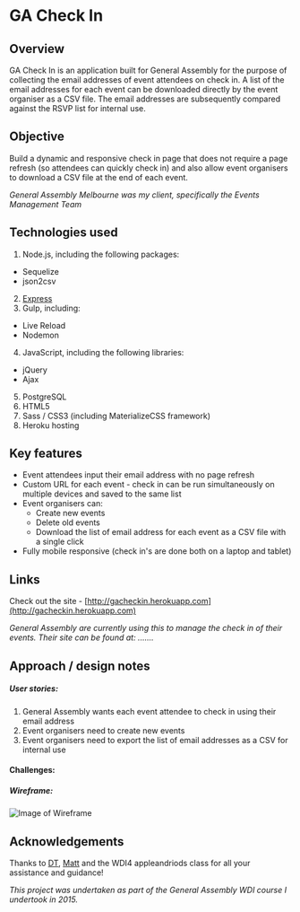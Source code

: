 # GA Check In

## Overview

GA Check In is an application built for General Assembly for the purpose of collecting the email addresses of event attendees on check in.  A list of the email addresses for each event can be downloaded directly by the event organiser as a CSV file. The email addresses are subsequently compared against the RSVP list for internal use.

## Objective

Build a dynamic and responsive check in page that does not require a page refresh (so attendees can quickly check in) and also allow event organisers to download a CSV file at the end of each event.

*General Assembly Melbourne was my client, specifically the Events Management Team*

## Technologies used

1. Node.js, including the following packages:
  - Sequelize
  - json2csv
2. [Express](http://expressjs.com/en/index.html)
3. Gulp, including:
  - Live Reload
  - Nodemon
4. JavaScript, including the following libraries:
  - jQuery
  - Ajax
5. PostgreSQL
6. HTML5
7. Sass / CSS3 (including MaterializeCSS framework)
8. Heroku hosting

## Key features

- Event attendees input their email address with no page refresh
- Custom URL for each event - check in can be run simultaneously on multiple devices and saved to the same list
- Event organisers can:
  - Create new events
  - Delete old events
  - Download the list of email address for each event as a CSV file with a single click
- Fully mobile responsive (check in's are done both on a laptop and tablet)

## Links

Check out the site - [http://gacheckin.herokuapp.com](http://gacheckin.herokuapp.com)

*General Assembly are currently using this to manage the check in of their events. Their site can be found at: .......*

## Approach / design notes

##### User stories:

1. General Assembly wants each event attendee to check in using their email address
2. Event organisers need to create new events
2. Event organisers need to export the list of email addresses as a CSV for internal use

#### Challenges:



##### Wireframe:

![Image of Wireframe](https://raw.githubusercontent.com/avielgoh/WDI-Project-4-Conference/master/public/images/planning/wireframe.jpg)

## Acknowledgements

Thanks to [DT](https://github.com/epoch), [Matt](https://github.com/mattswann) and the WDI4 appleandriods class for all your assistance and guidance!

*This project was undertaken as part of the General Assembly WDI course I undertook in 2015.*
